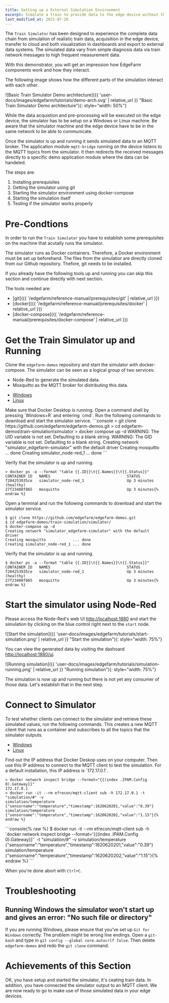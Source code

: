 ```yaml
---
title: Setting up a External Simulation Environment
excerpt: Simulate a train to provide data to the edge device without the need of real sensors
last_modified_at: 2021-07-26
---
```


The `Train Simulator` has been designed to experience the complete data chain from simulation of realistic train data, acquisition in the edge device, transfer to cloud and both visualization in dashboards and export to external data systems. The simulated data vary from simple diagnosis data via train network messages to high frequent measurement data.

With this demonstrator, you will get an impression how EdgeFarm components work and how they interact.

The following image shows how the different parts of the simulation interact with each other.

![Basic Train Simulator Demo architecture]({{ 'user-docs/images/edgefarm/tutorials/demo-arch.svg' | relative_url }} "Basic Train Simulator Demo architecture"){: style="width: 50%"}

While the data acquistion and pre-processing will be executed on the edge device, the simulator has to be setup on a Windows or Linux machine. Be aware that the simulator machine and the edge device have to be in the same network to be able to communicate.

Once the simulator is up and running it sends simulated data to an MQTT broker. The application module `mqtt-bridge` running on the device listens to the MQTT topics from the simulator. It then redirects the received messages directly to a specific demo application module where the data can be handeled.

The steps are:
1. Installing prerequisites
2. Getting the simulator using git
3. Starting the simulator environment using docker-compose
4. Starting the simulation itself
5. Testing if the simulator works properly

# Pre-Condtions

In order to run the `Train Simulator` you have to establish some prerequisites on the machine that acutally runs the simulator.

The simulator runs as Docker containers. Therefore, a Docker environment must be set up beforehand. The files from the simulatior are directly cloned from our Github repository. Thefore, git needs to be installed.

If you already have the following tools up and running you can skip this section and continue directly with next section.

The tools needed are:

* [git]({{ '/edgefarm/reference-manual/prerequisites/git' | relative_url }})
* [docker]({{ '/edgefarm/reference-manual/prerequisites/docker' | relative_url }})
* [docker-compose]({{ '/edgefarm/reference-manual/prerequisites/docker-compose' | relative_url }})

# Get the Train Simulator up and Running

Clone the `edgefarm-demos` repository and start the simulator with docker-compose. The simulator can be seen as a logical group of two services:
* Node-Red to generate the simulated data.
* Mosquitto as the MQTT broker for distributing this data.

<ul class="nav nav-tabs">
  <li class="nav-item"><a class="nav-link active" data-toggle="tab" href="#WindowsId1" role="tab" >Windows</a></li>
  <li class="nav-item"><a class="nav-link" data-toggle="tab" href="#LinuxId1" role="tab">Linux</a></li>
</ul>
<div class="tab-content">
<div class="tab-pane fade in active" id="WindowsId1" role="tabpanel" markdown="1">
Make sure that Docker Desktop is running.
Open a command shell by pressing `Windows+R` and entering `cmd`.
Run the following commands to download and start the simulator service.
```console
> git clone https://github.com/edgefarm/edgefarm-demos.git
> cd edgefarm-demos\train-simulation\simulator
> docker compose up -d
 WARNING: The UID variable is not set. Defaulting to a blank string.
 WARNING: The GID variable is not set. Defaulting to a blank string.
 Creating network "simulator_edgefarm-simulator" with the default driver
 Creating mosquitto            ... done
 Creating simulator_node-red_1 ... done
```

Verify that the simulator is up and running.

```console{% raw %}
> docker ps -a --format "table {{.ID}}\t{{.Names}}\t{{.Status}}"
CONTAINER ID   NAMES                                  STATUS
f204253935ce   simulator_node-red_1                   Up 3 minutes (healthy)
27f23408f865   mosquitto                              Up 3 minutes{% endraw %}
```
</div>
<div class="tab-pane fade in" id="LinuxId1" role="tabpanel" markdown="1">
Open a terminal and run the following commands to download and start the simulator service.

```console
$ git clone https://github.com/edgefarm/edgefarm-demos.git
$ cd edgefarm-demos/train-simulation/simulator/
$ docker-compose up -d
Creating network "simulator_edgefarm-simulator" with the default driver
Creating mosquitto            ... done
Creating simulator_node-red_1 ... done
```

Verify that the simulator is up and running.

```console{% raw %}
$ docker ps -a --format "table {{.ID}}\t{{.Names}}\t{{.Status}}"
CONTAINER ID   NAMES                                  STATUS
f204253935ce   simulator_node-red_1                   Up 3 minutes (healthy)
27f23408f865   mosquitto                              Up 3 minutes{% endraw %}
```
</div>
</div> <!-- tab-content -->

# Start the simulator using Node-Red
Please access the Node-Red's web UI [http://localhost:1880](http://localhost:1880) and start the simulation by clicking on the blue control right next to the `start` node.

![Start the simulation]({{ 'user-docs/images/edgefarm/tutorials/start-simulation.png' | relative_url }} "Start the simulation"){: style="width: 75%"}

You can view the generated data by visiting the dashoard [http://localhost:1880/ui](http://localhost:1880/ui).

![Running simulation]({{ 'user-docs/images/edgefarm/tutorials/simulation-running.png' | relative_url }} "Running simulation"){: style="width: 75%"}

The simulation is now up and running but there is not yet any consumer of those data. Let's establish that in the next step.

# Connect to Simulator

To test whether clients can connect to the simulator and retrieve these simulated values, run the following commands. This creates a new MQTT client that runs as a container and subscribes to all the topics that the simulator outputs.

<ul class="nav nav-tabs">
  <li class="nav-item"><a class="nav-link active" data-toggle="tab" href="#WindowsId2" role="tab" >Windows</a></li>
  <li class="nav-item"><a class="nav-link" data-toggle="tab" href="#LinuxId2" role="tab">Linux</a></li>
</ul>
<div class="tab-content">
<div class="tab-pane fade in active" id="WindowsId2" role="tabpanel" markdown="1">
Find out the IP address that Docker Deskop uses on your computer. Then use this IP address to connect to the MQTT client to test the simulation. For a default installation, this IP address is `172.17.0.1`.

```console{% raw %}
> docker network inspect bridge --format="{{(index .IPAM.Config 0).Gateway}}"
172.17.0.1
> docker run -it --rm efrecon/mqtt-client sub -h 172.17.0.1 -t "simulation/#" -v
simulation/temperature {"sensorname":"temperature","timestamp":1620620201,"value":"0.39"}
simulation/temperature {"sensorname":"temperature","timestamp":1620620202,"value":"1.15"}{% endraw %}
```
</div>
<div class="tab-pane fade in" id="LinuxId2" role="tabpanel" markdown="1">
```console{% raw %}
$ docker run -it --rm efrecon/mqtt-client sub -h `docker network inspect bridge --format='{{(index .IPAM.Config 0).Gateway}}'` -t "simulation/#" -v
simulation/temperature {"sensorname":"temperature","timestamp":1620620201,"value":"0.39"}
simulation/temperature {"sensorname":"temperature","timestamp":1620620202,"value":"1.15"}{% endraw %}
```
</div>
</div> <!-- tab-content -->

When you're done abort with `Ctrl+C`.

# Troubleshooting

## Running Windows the simulator won't start up and gives an error: "No such file or directory"

If you are running Windows, please ensure that you've set up `Git for Windows` correctly. The problem might be wrong line endings.
Open a `git-bash` and type in `git config --global core.autocrlf false`. Then delete `edgefarm-demos` and redo the `git clone` command.


# Achievements of this Section
OK, you have setup and started the simulator, it's ceating train data. In addition, you have connected the simulator output to an MQTT client. We are now ready to go to make use of those simulated data in your edge devices.

